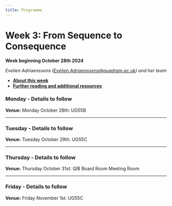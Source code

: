 ```yaml
---
title: Programme
---
```


# Week 3: From Sequence to Consequence
**Week beginning October 28th 2024**

_Evelien Adriaenssens (Evelien.Adriaenssens@quadram.ac.uk) and her team_

* **[About this week](/seq-analysis/about/)**
* **[Further reading and additional resources]({{site.baseurl}}/modules/sequence-analysis/further-reading)**

### Monday - Details to follow

**Venue:** Monday October 28th: UG55B

***

### Tuesday - Details to follow

**Venue:** Tuesday October 29th: UG55C

***

### Thursday - Details to follow

**Venue:** Thursday October 31st: QIB Board Room Meeting Room

***

### Friday - Details to follow

**Venue:** Friday November 1st: UG55C
